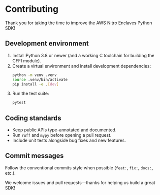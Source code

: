 # Contributing

Thank you for taking the time to improve the AWS Nitro Enclaves Python SDK!

## Development environment

1. Install Python 3.8 or newer (and a working C toolchain for building the CFFI module).
2. Create a virtual environment and install development dependencies:
   ```bash
   python -m venv .venv
   source .venv/bin/activate
   pip install -e .[dev]
   ```
3. Run the test suite:
   ```bash
   pytest
   ```

## Coding standards

- Keep public APIs type-annotated and documented.
- Run `ruff` and `mypy` before opening a pull request.
- Include unit tests alongside bug fixes and new features.

## Commit messages

Follow the conventional commits style when possible (`feat:`, `fix:`, `docs:`, etc.).

We welcome issues and pull requests—thanks for helping us build a great SDK!
